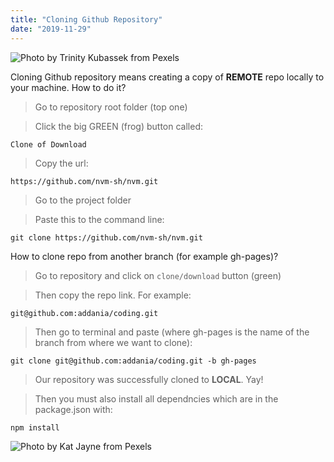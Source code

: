 ```yaml
---
title: "Cloning Github Repository"
date: "2019-11-29"
---
```


![](https://i.imgur.com/GmB70yE.jpg "Photo by Trinity Kubassek from Pexels")

Cloning Github repository means creating a copy of **REMOTE** repo locally to your machine. How to do it? 

> Go to repository root folder (top one)

> Click the big GREEN (frog) button called:
```
Clone of Download
```

> Copy the url:
```
https://github.com/nvm-sh/nvm.git
```

> Go to the project folder

> Paste this to the command line:
```
git clone https://github.com/nvm-sh/nvm.git
```

How to clone repo from another branch (for example gh-pages)?

> Go to repository and click on <code>clone/download</code> button (green)

>Then copy the repo link. For example:
```
git@github.com:addania/coding.git
```

>Then go to terminal and paste (where gh-pages is the name of the branch from where we want to clone):
```
git clone git@github.com:addania/coding.git -b gh-pages
```
>Our repository was successfully cloned to **LOCAL**. Yay!

> Then you must also install all dependncies which are in the package.json with:
```
npm install
```

![](https://i.imgur.com/yA5ouqS.jpg "Photo by Kat Jayne from Pexels")